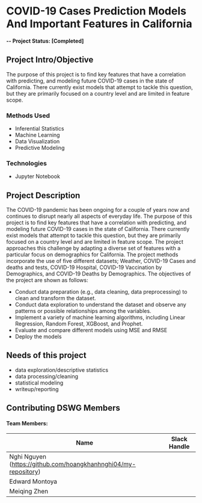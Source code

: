 # COVID-19 Cases Prediction Models And Important Features in California

#### -- Project Status: [Completed]

## Project Intro/Objective
The purpose of this project is to find key features that have a correlation with predicting, and modeling future COVID-19 cases in the state of California. 
There currently exist models that attempt to tackle this question, but they are primarily focused on a country level and are limited in feature scope.

### Methods Used
* Inferential Statistics
* Machine Learning
* Data Visualization
* Predictive Modeling

### Technologies
* Jupyter Notebook 

## Project Description
The COVID-19 pandemic has been ongoing for a couple of years now and continues to
disrupt nearly all aspects of everyday life. The purpose of this project is to find key features that
have a correlation with predicting, and modeling future COVID-19 cases in the state of
California. There currently exist models that attempt to tackle this question, but they are
primarily focused on a country level and are limited in feature scope. The project approaches this
challenge by adapting a diverse set of features with a particular focus on demographics for
California. The project methods incorporate the use of five different datasets; Weather,
COVID-19 Cases and deaths and tests, COVID-19 Hospital, COVID-19 Vaccination by
Demographics, and COVID-19 Deaths by Demographics.
The objectives of the project are shown as follows:
- Conduct data preparation (e.g., data cleaning, data preprocessing) to clean and transform
the dataset.
- Conduct data exploration to understand the dataset and observe any patterns or possible
relationships among the variables.
- Implement a variety of machine learning algorithms, including  Linear Regression,
Random Forest, XGBoost, and Prophet.
- Evaluate and compare different models using MSE and RMSE
- Deploy the models

## Needs of this project
- data exploration/descriptive statistics
- data processing/cleaning
- statistical modeling
- writeup/reporting

## Contributing DSWG Members
#### Team Members:

|Name     |  Slack Handle   | 
|---------|-----------------|
|Nghi Nguyen (https://github.com/hoangkhanhnghi04/my-repository)
|Edward Montoya
|Meiqing Zhen
